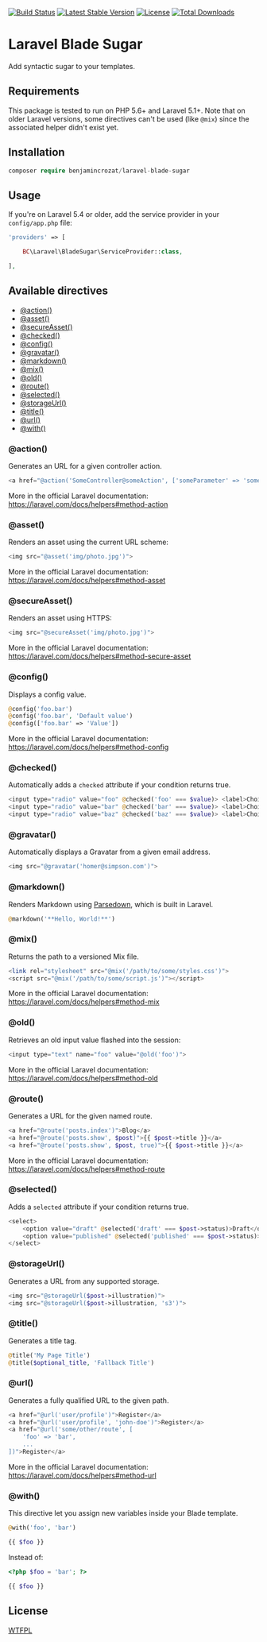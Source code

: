 [![Build Status](https://travis-ci.org/benjamincrozat/laravel-blade-sugar.svg?branch=master)](https://travis-ci.org/benjamincrozat/laravel-blade-sugar)
[![Latest Stable Version](https://poser.pugx.org/benjamincrozat/laravel-blade-sugar/v/stable)](https://packagist.org/packages/benjamincrozat/laravel-blade-sugar)
[![License](https://poser.pugx.org/benjamincrozat/laravel-blade-sugar/license)](https://packagist.org/packages/benjamincrozat/laravel-blade-sugar)
[![Total Downloads](https://poser.pugx.org/benjamincrozat/laravel-blade-sugar/downloads)](https://packagist.org/packages/benjamincrozat/laravel-blade-sugar)

# Laravel Blade Sugar

Add syntactic sugar to your templates.

## Requirements

This package is tested to run on PHP 5.6+ and Laravel 5.1+. Note that on older Laravel versions, some directives can't be used (like `@mix`) since the associated helper didn't exist yet.

## Installation

```php
composer require benjamincrozat/laravel-blade-sugar
```

## Usage

If you're on Laravel 5.4 or older, add the service provider in your ```config/app.php``` file:

```php
'providers' => [

    BC\Laravel\BladeSugar\ServiceProvider::class,

],
```

## Available directives

- [@action()](#action)
- [@asset()](#asset)
- [@secureAsset()](#secureasset)
- [@checked()](#checked)
- [@config()](#config)
- [@gravatar()](#gravatar)
- [@markdown()](#markdown)
- [@mix()](#mix)
- [@old()](#old)
- [@route()](#route)
- [@selected()](#selected)
- [@storageUrl()](#storageUrl)
- [@title()](#title)
- [@url()](#url)
- [@with()](#with)

### @action()

Generates an URL for a given controller action.

```php
<a href="@action('SomeController@someAction', ['someParameter' => 'someValue'])">Some Link</a>
```

More in the official Laravel documentation: https://laravel.com/docs/helpers#method-action

### @asset()

Renders an asset using the current URL scheme:

```php
<img src="@asset('img/photo.jpg')">
```

More in the official Laravel documentation: https://laravel.com/docs/helpers#method-asset

### @secureAsset()

Renders an asset using HTTPS:

```php
<img src="@secureAsset('img/photo.jpg')">
```

More in the official Laravel documentation: https://laravel.com/docs/helpers#method-secure-asset

### @config()

Displays a config value.

```php
@config('foo.bar')
@config('foo.bar', 'Default value')
@config(['foo.bar' => 'Value'])
```

More in the official Laravel documentation: https://laravel.com/docs/helpers#method-config

### @checked()

Automatically adds a `checked` attribute if your condition returns true.

```php
<input type="radio" value="foo" @checked('foo' === $value)> <label>Choice #1</label>
<input type="radio" value="bar" @checked('bar' === $value)> <label>Choice #2</label>
<input type="radio" value="baz" @checked('baz' === $value)> <label>Choice #3</label>
```

### @gravatar()

Automatically displays a Gravatar from a given email address.

```php
<img src="@gravatar('homer@simpson.com')">
```

### @markdown()

Renders Markdown using [Parsedown](https://github.com/erusev/parsedown), which is built in Laravel.

```php
@markdown('**Hello, World!**')
```

### @mix()

Returns the path to a versioned Mix file.

```php
<link rel="stylesheet" src="@mix('/path/to/some/styles.css')">
<script src="@mix('/path/to/some/script.js')"></script>
```

More in the official Laravel documentation: https://laravel.com/docs/helpers#method-mix

### @old()

Retrieves an old input value flashed into the session:

```php
<input type="text" name="foo" value="@old('foo')">
```

More in the official Laravel documentation: https://laravel.com/docs/helpers#method-old

### @route()

Generates a URL for the given named route.

```php
<a href="@route('posts.index')">Blog</a>
<a href="@route('posts.show', $post)">{{ $post->title }}</a>
<a href="@route('posts.show', $post, true)">{{ $post->title }}</a>
```

More in the official Laravel documentation: https://laravel.com/docs/helpers#method-route

### @selected()

Adds a `selected` attribute if your condition returns true.

```php
<select>
    <option value="draft" @selected('draft' === $post->status)>Draft</option>
    <option value="published" @selected('published' === $post->status)>Published</option>
</select>
```

### @storageUrl()

Generates a URL from any supported storage.

```php
<img src="@storageUrl($post->illustration)">
<img src="@storageUrl($post->illustration, 's3')">
```

### @title()

Generates a title tag.

```php
@title('My Page Title')
@title($optional_title, 'Fallback Title')
```

### @url()

Generates a fully qualified URL to the given path.

```php
<a href="@url('user/profile')">Register</a>
<a href="@url('user/profile', 'john-doe')">Register</a>
<a href="@url('some/other/route', [
    'foo' => 'bar',
    ...
])">Register</a>
```

More in the official Laravel documentation: https://laravel.com/docs/helpers#method-url

### @with()

This directive let you assign new variables inside your Blade template.

```php
@with('foo', 'bar')

{{ $foo }}
```

Instead of:

```php
<?php $foo = 'bar'; ?>

{{ $foo }}
```

## License

[WTFPL](http://www.wtfpl.net/about/)
